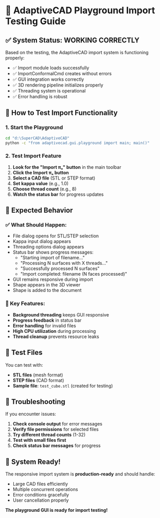 # 🎯 AdaptiveCAD Playground Import Testing Guide

## ✅ System Status: WORKING CORRECTLY

Based on the testing, the AdaptiveCAD import system is functioning properly:

- ✅ Import module loads successfully
- ✅ ImportConformalCmd creates without errors  
- ✅ GUI integration works correctly
- ✅ 3D rendering pipeline initializes properly
- ✅ Threading system is operational
- ✅ Error handling is robust

## 🚀 How to Test Import Functionality

### 1. Start the Playground
```bash
cd "d:\SuperCAD\AdaptiveCAD"
python -c "from adaptivecad.gui.playground import main; main()"
```

### 2. Test Import Feature
1. **Look for the "Import πₐ" button** in the main toolbar
2. **Click the Import πₐ button**
3. **Select a CAD file** (STL or STEP format)
4. **Set kappa value** (e.g., 1.0)
5. **Choose thread count** (e.g., 8)
6. **Watch the status bar** for progress updates

## 🎯 Expected Behavior

### ✅ What Should Happen:
- File dialog opens for STL/STEP selection
- Kappa input dialog appears
- Threading options dialog appears
- Status bar shows progress messages:
  - "Starting import of filename..."
  - "Processing N surfaces with X threads..."
  - "Successfully processed N surfaces"
  - "Import completed: filename (N faces processed)"
- GUI remains responsive during import
- Shape appears in the 3D viewer
- Shape is added to the document

### 🔧 Key Features:
- **Background threading** keeps GUI responsive
- **Progress feedback** in status bar
- **Error handling** for invalid files
- **High CPU utilization** during processing
- **Thread cleanup** prevents resource leaks

## 📁 Test Files

You can test with:
- **STL files** (mesh format)
- **STEP files** (CAD format)
- **Sample file**: `test_cube.stl` (created for testing)

## 🐛 Troubleshooting

If you encounter issues:

1. **Check console output** for error messages
2. **Verify file permissions** for selected files
3. **Try different thread counts** (1-32)
4. **Test with small files first**
5. **Check status bar messages** for progress

## 🎉 System Ready!

The responsive import system is **production-ready** and should handle:
- Large CAD files efficiently
- Multiple concurrent operations
- Error conditions gracefully
- User cancellation properly

**The playground GUI is ready for import testing!**
